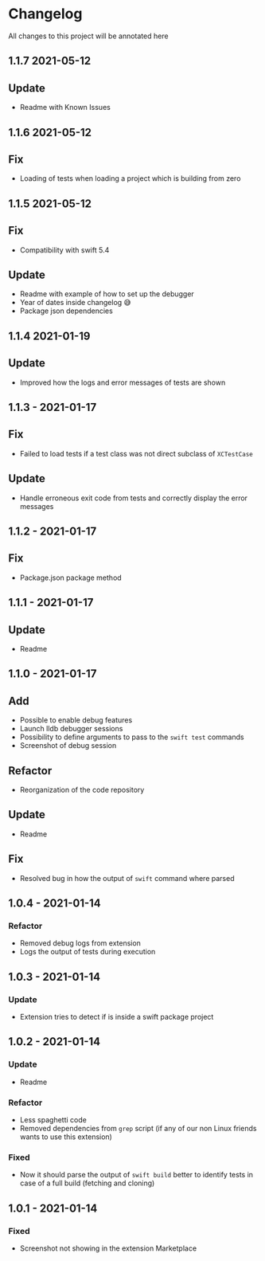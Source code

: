 # Changelog

All changes to this project will be annotated here

## 1.1.7 2021-05-12

## Update
* Readme with Known Issues

## 1.1.6 2021-05-12

## Fix
* Loading of tests when loading a project which is building from zero

## 1.1.5 2021-05-12

## Fix
* Compatibility with swift 5.4

## Update
* Readme with example of how to set up the debugger
* Year of dates inside changelog 😅
* Package json dependencies

## 1.1.4 2021-01-19

## Update
* Improved how the logs and error messages of tests are shown

## 1.1.3 - 2021-01-17

## Fix
* Failed to load tests if a test class was not direct subclass of `XCTestCase`

## Update
* Handle erroneous exit code from tests and correctly display the error messages

## 1.1.2 - 2021-01-17

## Fix
* Package.json package method

## 1.1.1 - 2021-01-17

## Update
* Readme
## 1.1.0 - 2021-01-17

## Add
* Possible to enable debug features
* Launch lldb debugger sessions
* Possibility to define arguments to pass to the `swift test` commands
* Screenshot of debug session

## Refactor
* Reorganization of the code repository

## Update
* Readme

## Fix
* Resolved bug in how the output of `swift` command where parsed

## 1.0.4 - 2021-01-14

### Refactor
* Removed debug logs from extension
* Logs the output of tests during execution

## 1.0.3 - 2021-01-14

### Update
* Extension tries to detect if is inside a swift package project

## 1.0.2 - 2021-01-14

### Update
* Readme

### Refactor
* Less spaghetti code
* Removed dependencies from `grep` script (if any of our non Linux friends wants to use this extension)

### Fixed
* Now it should parse the output of `swift build` better to identify tests in case of a full build (fetching and cloning)

## 1.0.1 - 2021-01-14

### Fixed
* Screenshot not showing in the extension Marketplace